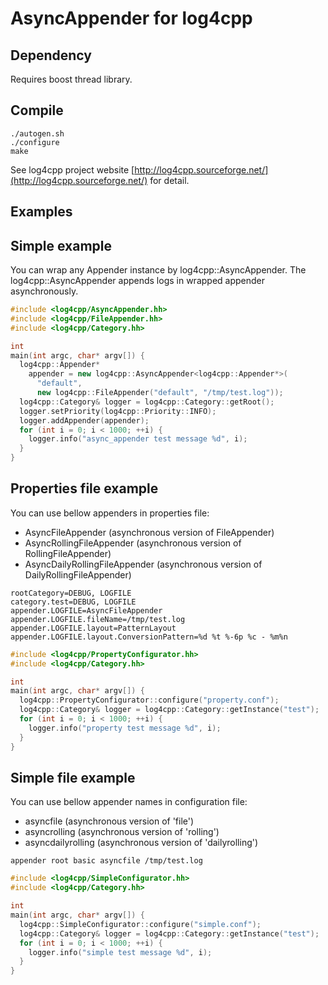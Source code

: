 # AsyncAppender for log4cpp

## Dependency

Requires boost thread library.

## Compile

~~~
./autogen.sh
./configure
make
~~~

See log4cpp project website [http://log4cpp.sourceforge.net/](http://log4cpp.sourceforge.net/) for detail.

## Examples

Simple example
--------------

You can wrap any Appender instance by log4cpp::AsyncAppender.
The log4cpp::AsyncAppender appends logs in wrapped appender asynchronously.

~~~c++
#include <log4cpp/AsyncAppender.hh>
#include <log4cpp/FileAppender.hh>
#include <log4cpp/Category.hh>

int
main(int argc, char* argv[]) {
  log4cpp::Appender*
    appender = new log4cpp::AsyncAppender<log4cpp::Appender*>(
      "default",
      new log4cpp::FileAppender("default", "/tmp/test.log"));
  log4cpp::Category& logger = log4cpp::Category::getRoot();
  logger.setPriority(log4cpp::Priority::INFO);
  logger.addAppender(appender);
  for (int i = 0; i < 1000; ++i) {
    logger.info("async_appender test message %d", i);
  }
}
~~~

Properties file example
-----------------------

You can use bellow appenders in properties file:

- AsyncFileAppender (asynchronous version of FileAppender)
- AsyncRollingFileAppender (asynchronous version of RollingFileAppender)
- AsyncDailyRollingFileAppender (asynchronous version of DailyRollingFileAppender)

~~~
rootCategory=DEBUG, LOGFILE
category.test=DEBUG, LOGFILE
appender.LOGFILE=AsyncFileAppender
appender.LOGFILE.fileName=/tmp/test.log
appender.LOGFILE.layout=PatternLayout
appender.LOGFILE.layout.ConversionPattern=%d %t %-6p %c - %m%n
~~~

~~~c++
#include <log4cpp/PropertyConfigurator.hh>
#include <log4cpp/Category.hh>

int
main(int argc, char* argv[]) {
  log4cpp::PropertyConfigurator::configure("property.conf");
  log4cpp::Category& logger = log4cpp::Category::getInstance("test");
  for (int i = 0; i < 1000; ++i) {
    logger.info("property test message %d", i);
  }
}
~~~

Simple file example
-------------------

You can use bellow appender names in configuration file:

- asyncfile (asynchronous version of 'file')
- asyncrolling (asynchronous version of 'rolling')
- asyncdailyrolling (asynchronous version of 'dailyrolling')

~~~
appender root basic asyncfile /tmp/test.log
~~~

~~~c++
#include <log4cpp/SimpleConfigurator.hh>
#include <log4cpp/Category.hh>

int
main(int argc, char* argv[]) {
  log4cpp::SimpleConfigurator::configure("simple.conf");
  log4cpp::Category& logger = log4cpp::Category::getInstance("test");
  for (int i = 0; i < 1000; ++i) {
    logger.info("simple test message %d", i);
  }
}
~~~
